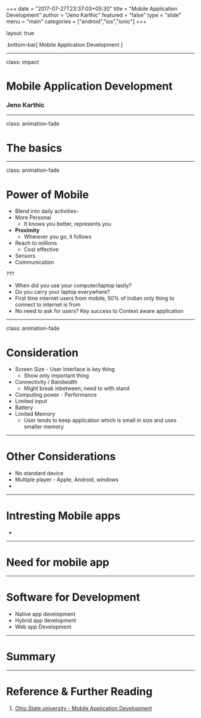 +++
date = "2017-07-27T23:37:03+05:30"
title = "Mobile Application Development"
author = "Jeno Karthic"
featured = "false"
type = "slide"
menu = "main"
categories = ["android","ios","ionic"]
+++

layout: true

<!-- This slide will serve as the base layout for all your slides -->
.bottom-bar[
  Mobile Application Development
]

---

class: impact

# Mobile Application Development
### Jeno Karthic


---

class: animation-fade
# The basics

---

class: animation-fade
# Power of Mobile

* Blend into daily activities- 
* More Personal
    * It knows you better, represents you
* **Proximity**
    * Wherever you go, it follows
* Reach to millions
    * Cost effective
* Sensors
* Communication

???
* When did you use your computer/laptop lastly?
* Do you carry your laptop everywhere?
* First time internet users from mobile, 50% of Indian only thing to connect to internet is from 
* No need to ask for users? Key success to Context aware application

---

class: animation-fade
# Consideration

* Screen Size - User Interface is key thing
    * Show only important thing
* Connectivity / Bandwidth
    * Might break inbetween, need to with stand
* Computing power - Performance
* Limited input
* Battery
* Limited Memory
    * User tends to keep application which is small in size and uses smaller memory

---
# Other Considerations

* No standard device
* Multiple player - Apple, Android, windows
* 
---



# Intresting Mobile apps

* 

---

# Need for mobile app

---

# Software for Development

* Native app development
* Hybrid app development
* Web app Development

---

# Summary


---
# Reference & Further Reading
1. [Ohio State university - Mobile Application Development](http://web.cse.ohio-state.edu/~champion.17/5236/)